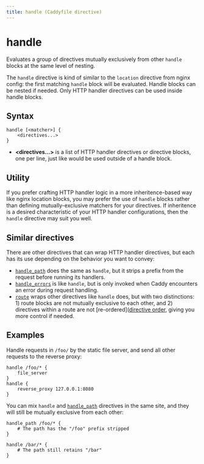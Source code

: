 ```yaml
---
title: handle (Caddyfile directive)
---
```


# handle

Evaluates a group of directives mutually exclusively from other `handle` blocks at the same level of nesting.

The `handle` directive is kind of similar to the `location` directive from nginx config: the first matching `handle` block will be evaluated. Handle blocks can be nested if needed. Only HTTP handler directives can be used inside handle blocks.

## Syntax

```caddy-d
handle [<matcher>] {
	<directives...>
}
```

- **<directives...>** is a list of HTTP handler directives or directive blocks, one per line, just like would be used outside of a handle block.


## Utility

If you prefer crafting HTTP handler logic in a more inheritence-based way like nginx location blocks, you may prefer the use of `handle` blocks rather than defining mutually-exclusive matchers for your directives. If inheritence is a desired characteristic of your HTTP handler configurations, then the `handle` directive may suit you well.

## Similar directives

There are other directives that can wrap HTTP handler directives, but each has its use depending on the behavior you want to convey:

- [`handle_path`](handle_path) does the same as `handle`, but it strips a prefix from the request before running its handlers.
- [`handle_errors`](handle_errors) is like `handle`, but is only invoked when Caddy encounters an error during request handling.
- [`route`](route) wraps other directives like `handle` does, but with two distinctions: 1) route blocks are not mutually exclusive to each other, and 2) directives within a route are not [re-ordered]([directive order](/docs/caddyfile/directives#directive-order), giving you more control if needed.

## Examples

Handle requests in `/foo/` by the static file server, and send all other requests to the reverse proxy:

```caddy-d
handle /foo/* {
	file_server
}
handle {
	reverse_proxy 127.0.0.1:8080
}
```

You can mix `handle` and [`handle_path`](handle_path) directives in the same site, and they will still be mutually exclusive from each other:

```caddy-d
handle_path /foo/* {
	# The path has the "/foo" prefix stripped
}

handle /bar/* {
	# The path still retains "/bar"
}
```
